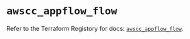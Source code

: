 # `awscc_appflow_flow`

Refer to the Terraform Registory for docs: [`awscc_appflow_flow`](https://registry.terraform.io/providers/hashicorp/awscc/0.70.0/docs/resources/appflow_flow).
